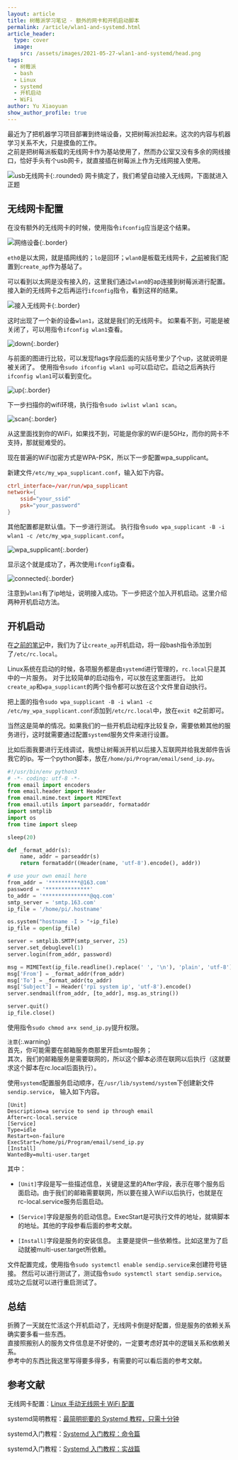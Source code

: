 ```yaml
---
layout: article
title: 树莓派学习笔记 - 额外的网卡和开机启动脚本
permalink: /article/wlan1-and-systemd.html
article_header:
  type: cover
  image:
    src: /assets/images/2021-05-27-wlan1-and-systemd/head.png
tags: 
  - 树莓派
  - bash
  - Linux
  - systemd
  - 开机启动
  - WiFi
author: Yu Xiaoyuan
show_author_profile: true
---
```


最近为了把机器学习项目部署到终端设备，又把树莓派捡起来。这次的内容与机器学习关系不大，只是摸鱼的工作。  
之前是把树莓派板载的无线网卡作为基站使用了，然而办公室又没有多余的网线接口，恰好手头有个usb网卡，就直接插在树莓派上作为无线网接入使用。

<!--more-->

![usb无线网卡](/assets/images/2021-05-27-wlan1-and-systemd/wlan1.jpg){:.rounded}
网卡搞定了，我们希望自动接入无线网，下面就进入正题

## 无线网卡配置

在没有额外的无线网卡的时候，使用指令`ifconfig`应当是这个结果。

![网络设备](/assets/images/2021-05-27-wlan1-and-systemd/no_wlan1.png){:.border}

`eth0`是以太网，就是插网线的；`lo`是回环；`wlan0`是板载无线网卡，[之前](/article/new-pi-4b.html#ap模式-wifi基站)被我们配置到`create_ap`作为基站了。

可以看到以太网是没有接入的，这里我们通过`wlan0`的ap连接到树莓派进行配置。
接入新的无线网卡之后再运行`ifconfig`指令，看到这样的结果。

![接入无线网卡](/assets/images/2021-05-27-wlan1-and-systemd/with_wlan1.png){:.border}

这时出现了一个新的设备`wlan1`，这就是我们的无线网卡。
如果看不到，可能是被关闭了，可以用指令`ifconfig wlan1`查看。

![down](/assets/images/2021-05-27-wlan1-and-systemd/wlan1_down.png){:.border}

与前面的图进行比较，可以发现flags字段后面的尖括号里少了个up，这就说明是被关闭了。
使用指令`sudo ifconfig wlan1 up`可以启动它。启动之后再执行`ifconfig wlan1`可以看到变化。

![up](/assets/images/2021-05-27-wlan1-and-systemd/wlan1_up.png){:.border}

下一步扫描你的wifi环境，执行指令`sudo iwlist wlan1 scan`。

![scan](/assets/images/2021-05-27-wlan1-and-systemd/scan.jpg){:.border}

从这里面找到你的WiFi，如果找不到，可能是你家的WiFi是5GHz，而你的网卡不支持，那就挺难受的。

现在普遍的WiFi加密方式是WPA-PSK，所以下一步配置wpa_supplicant。

新建文件`/etc/my_wpa_supplicant.conf`，输入如下内容。

```conf
ctrl_interface=/var/run/wpa_supplicant
network={
	ssid="your_ssid"
	psk="your_password"
}
```

其他配置都是默认值。下一步进行测试。
执行指令`sudo wpa_supplicant -B -i wlan1 -c /etc/my_wpa_supplicant.conf`。

![wpa_supplicant](/assets/images/2021-05-27-wlan1-and-systemd/wpa_supplicant.png){:.border}

显示这个就是成功了，再次使用`ifconfig`查看。

![connected](/assets/images/2021-05-27-wlan1-and-systemd/successfully_connected.png){:.border}

注意到`wlan1`有了ip地址，说明接入成功。下一步把这个加入开机启动。这里介绍两种开机启动方法。

## 开机启动

在[之前的笔记](/article/new-pi-4b.html#ap模式-wifi基站)中，我们为了让`create_ap`开机启动，将一段bash指令添加到了`/etc/rc.local`。

Linux系统在启动的时候，各项服务都是由`systemd`进行管理的，`rc.local`只是其中的一片服务。
对于比较简单的启动指令，可以放在这里面进行。
比如`create_ap`和`wpa_supplicant`的两个指令都可以放在这个文件里自动执行。

把上面的指令`sudo wpa_supplicant -B -i wlan1 -c /etc/my_wpa_supplicant.conf`添加到`/etc/rc.local`中，放在`exit 0`之前即可。

当然这是简单的情况。如果我们的一些开机启动程序比较复杂，需要依赖其他的服务进行，这时就需要通过配置`systemd`服务文件来进行设置。

比如后面我要进行无线调试，我想让树莓派开机以后接入互联网并给我发邮件告诉我它的ip。写一个python脚本，放在`/home/pi/Program/email/send_ip.py`。

``` python
#!/usr/bin/env python3
# -*- coding: utf-8 -*-
from email import encoders
from email.header import Header
from email.mime.text import MIMEText
from email.utils import parseaddr, formataddr
import smtplib
import os
from time import sleep

sleep(20)

def _format_addr(s):
    name, addr = parseaddr(s)
    return formataddr((Header(name, 'utf-8').encode(), addr))

# use your own email here
from_addr = '**********@163.com'
password = '**************'
to_addr = '***************@qq.com'
smtp_server = 'smtp.163.com'
ip_file = '/home/pi/.hostname'

os.system("hostname -I > "+ip_file)
ip_file = open(ip_file)

server = smtplib.SMTP(smtp_server, 25)
server.set_debuglevel(1)
server.login(from_addr, password)

msg = MIMEText(ip_file.readline().replace(' ', '\n'), 'plain', 'utf-8')
msg['From'] = _format_addr(from_addr)
msg['To'] = _format_addr(to_addr)
msg['Subject'] = Header('rpi system ip', 'utf-8').encode()
server.sendmail(from_addr, [to_addr], msg.as_string())

server.quit()
ip_file.close()
```

使用指令`sudo chmod a+x send_ip.py`提升权限。

`注意`{:.warning}  
首先，你可能需要在邮箱服务商那里开启smtp服务；  
其次，我们的邮箱服务是需要联网的，所以这个脚本必须在联网以后执行（这就要求这个脚本在rc.local后面执行）。

使用`systemd`配置服务启动顺序，在`/usr/lib/systemd/system`下创建新文件`sendip.service`， 输入如下内容。

```systemd
[Unit]
Description=a service to send ip through email
After=rc-local.service
[Service]
Type=idle
Restart=on-failure
ExecStart=/home/pi/Program/email/send_ip.py
[Install]
WantedBy=multi-user.target
```

其中：

- `[Unit]`字段是写一些描述信息，关键是这里的After字段，表示在哪个服务后面启动。由于我们的邮箱需要联网，所以要在接入WiFi以后执行，也就是在rc-local.service服务后面启动。

- `[Service]`字段是服务的启动信息。ExecStart是可执行文件的地址，就填脚本的地址。其他的字段参看后面的参考文献。

- `[Install]`字段是服务的安装信息。 主要是提供一些依赖性。比如这里为了启动就被multi-user.target所依赖。

文件配置完成，使用指令`sudo systemctl enable sendip.service`来创建符号链接。
然后可以进行测试了，测试指令`sudo systemctl start sendip.service`。
成功之后就可以进行重启测试了。

## 总结

折腾了一天就在忙活这个开机启动了，无线网卡倒是好配置，但是服务的依赖关系确实要多看一些东西。  
直接照搬别人的服务文件信息是不好使的，一定要考虑好其中的逻辑关系和依赖关系。  
参考中的东西比我这里写得要多得多，有需要的可以看后面的参考文献。

## 参考文献

无线网卡配置：[Linux 手动无线网卡 WiFi 配置](https://blog.csdn.net/vic_qxz/article/details/88658802)

systemd简明教程：[最简明扼要的 Systemd 教程，只需十分钟](https://blog.csdn.net/weixin_37766296/article/details/80192633)

systemd入门教程：[Systemd 入门教程：命令篇](http://www.ruanyifeng.com/blog/2016/03/systemd-tutorial-commands.html)

systemd入门教程：[Systemd 入门教程：实战篇](https://www.ruanyifeng.com/blog/2016/03/systemd-tutorial-part-two.html)
